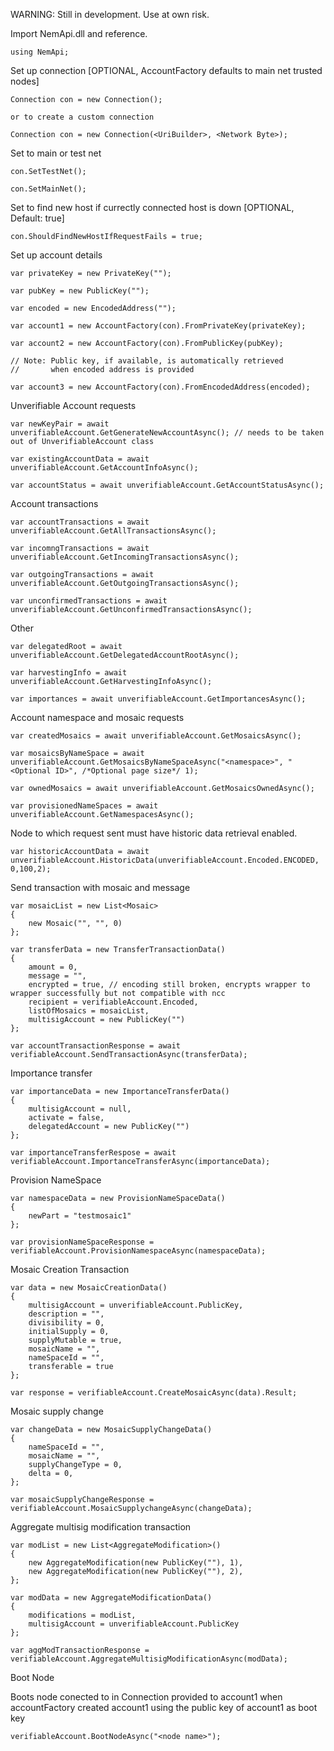WARNING: Still in development. Use at own risk. 

Import NemApi.dll and reference.

	using NemApi;
	
Set up connection [OPTIONAL, AccountFactory defaults to main net trusted nodes]

	Connection con = new Connection();
	
	or to create a custom connection
	
	Connection con = new Connection(<UriBuilder>, <Network Byte>);

Set to main or test net

	con.SetTestNet();
	
	con.SetMainNet();

Set to find new host if currectly connected host is down [OPTIONAL, Default: true]

	con.ShouldFindNewHostIfRequestFails = true;

Set up account details

	var privateKey = new PrivateKey("");
	
	var pubKey = new PublicKey("");
	
	var encoded = new EncodedAddress("");

	var account1 = new AccountFactory(con).FromPrivateKey(privateKey);
	
	var account2 = new AccountFactory(con).FromPublicKey(pubKey);
	
	// Note: Public key, if available, is automatically retrieved 
	//       when encoded address is provided
	
	var account3 = new AccountFactory(con).FromEncodedAddress(encoded);

Unverifiable Account requests

    var newKeyPair = await unverifiableAccount.GetGenerateNewAccountAsync(); // needs to be taken out of UnverifiableAccount class

	var existingAccountData = await unverifiableAccount.GetAccountInfoAsync();
	
	var accountStatus = await unverifiableAccount.GetAccountStatusAsync();

Account transactions

	var accountTransactions = await unverifiableAccount.GetAllTransactionsAsync();
	
	var incomngTransactions = await unverifiableAccount.GetIncomingTransactionsAsync();
	
	var outgoingTransactions = await unverifiableAccount.GetOutgoingTransactionsAsync();
	
	var unconfirmedTransactions = await unverifiableAccount.GetUnconfirmedTransactionsAsync();

Other

	var delegatedRoot = await unverifiableAccount.GetDelegatedAccountRootAsync();
	
	var harvestingInfo = await unverifiableAccount.GetHarvestingInfoAsync();
	
	var importances = await unverifiableAccount.GetImportancesAsync();

Account namespace and mosaic requests

	var createdMosaics = await unverifiableAccount.GetMosaicsAsync();
	
	var mosaicsByNameSpace = await unverifiableAccount.GetMosaicsByNameSpaceAsync("<namespace>", "<Optional ID>", /*Optional page size*/ 1);
	
	var ownedMosaics = await unverifiableAccount.GetMosaicsOwnedAsync();
	
	var provisionedNameSpaces = await unverifiableAccount.GetNamespacesAsync();

Node to which request sent must have historic data retrieval enabled.
	
	var historicAccountData = await unverifiableAccount.HistoricData(unverifiableAccount.Encoded.ENCODED, 0,100,2);
	
Send transaction with mosaic and message

	var mosaicList = new List<Mosaic>
	{
		new Mosaic("", "", 0)
	};
	
	var transferData = new TransferTransactionData()
	{
		amount = 0,
		message = "",
		encrypted = true, // encoding still broken, encrypts wrapper to wrapper successfully but not compatible with ncc
		recipient = verifiableAccount.Encoded,
		listOfMosaics = mosaicList,
		multisigAccount = new PublicKey("")
	};
	
	var accountTransactionResponse = await verifiableAccount.SendTransactionAsync(transferData);
	
Importance transfer

	var importanceData = new ImportanceTransferData()
	{
		multisigAccount = null,
		activate = false,
		delegatedAccount = new PublicKey("")
	};

	var importanceTransferRespose = await verifiableAccount.ImportanceTransferAsync(importanceData);

Provision NameSpace
	
	var namespaceData = new ProvisionNameSpaceData()
	{
		newPart = "testmosaic1" 
	};
	
	var provisionNameSpaceResponse = verifiableAccount.ProvisionNamespaceAsync(namespaceData);
	
Mosaic Creation Transaction
	
	var data = new MosaicCreationData()
	{
		multisigAccount = unverifiableAccount.PublicKey,
		description = "",
		divisibility = 0,
		initialSupply = 0,
		supplyMutable = true,
		mosaicName = "",
		nameSpaceId = "",
		transferable = true
	};
	
	var response = verifiableAccount.CreateMosaicAsync(data).Result;

Mosaic supply change
	
	var changeData = new MosaicSupplyChangeData()
	{
		nameSpaceId = "",
		mosaicName = "",
		supplyChangeType = 0,
		delta = 0,
	};
	
	var mosaicSupplyChangeResponse = verifiableAccount.MosaicSupplychangeAsync(changeData);

Aggregate multisig modification transaction

	var modList = new List<AggregateModification>()
	{
		new AggregateModification(new PublicKey(""), 1),
		new AggregateModification(new PublicKey(""), 2),
	};

	var modData = new AggregateModificationData()
	{
		modifications = modList,
		multisigAccount = unverifiableAccount.PublicKey
	};

	var aggModTransactionResponse = verifiableAccount.AggregateMultisigModificationAsync(modData);

Boot Node

Boots node conected to in Connection provided to account1 when accountFactory created account1
using the public key of account1 as boot key

	verifiableAccount.BootNodeAsync("<node name>");
   